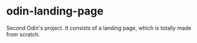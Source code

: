 # odin-landing-page
Second Odin's project. It consists of a landing page, which is totally made from scratch.
